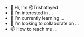 - 👋 Hi, I’m @Trishafayed
- 👀 I’m interested in ...
- 🌱 I’m currently learning ...
- 💞️ I’m looking to collaborate on ...
- 📫 How to reach me ...

<!---
Trishafayed/Trishafayed is a ✨ special ✨ repository because its `README.md` (this file) appears on your GitHub profile.
You can click the Preview link to take a look at your changes.
--->
